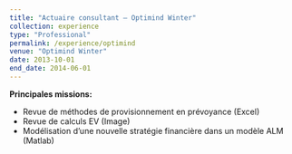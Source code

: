 ```yaml
---
title: "Actuaire consultant — Optimind Winter"
collection: experience
type: "Professional"
permalink: /experience/optimind
venue: "Optimind Winter"
date: 2013-10-01
end_date: 2014-06-01
---
```


**Principales missions:** 
- Revue de méthodes de provisionnement en prévoyance (Excel)
- Revue de calculs EV (Image)
- Modélisation d’une nouvelle stratégie financière dans un modèle ALM (Matlab)
